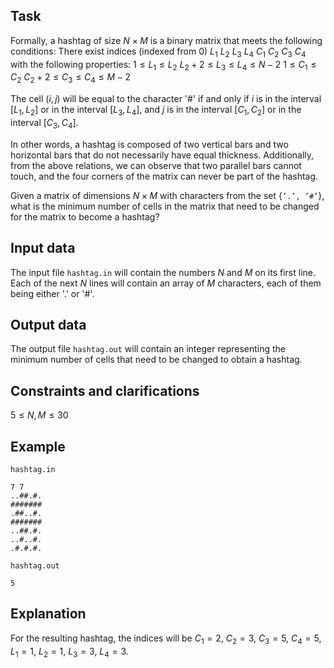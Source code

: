 ## Task

Formally, a hashtag of size $N \times M$ is a binary matrix that meets the following conditions: 
There exist indices (indexed from $0$) $L_1$ $L_2$ $L_3$ $L_4$ $C_1$ $C_2$ $C_3$ $C_4$ with the following properties: 
$1 \leq L_1 \leq L_2$ 
$L_2 + 2 \leq L_3 \leq L_4 \leq N - 2$ 
$1 \leq C_1 \leq C_2$ 
$C_2 + 2 \leq C_3 \leq C_4 \leq M - 2$

The cell $(i, j)$ will be equal to the character '#' if and only if $i$ is in the interval $[L_1, L_2]$ or in the interval $[L_3, L_4]$, and $j$ is in the interval $[C_1, C_2]$ or in the interval $[C_3, C_4]$.

In other words, a hashtag is composed of two vertical bars and two horizontal bars that do not necessarily have equal thickness. Additionally, from the above relations, we can observe that two parallel bars cannot touch, and the four corners of the matrix can never be part of the hashtag.

Given a matrix of dimensions $N \times M$ with characters from the set $\{\texttt{'.', '#'}\}$, what is the minimum number of cells in the matrix that need to be changed for the matrix to become a hashtag? 

## Input data

The input file `hashtag.in` will contain the numbers $N$ and $M$ on its first line. Each of the next $N$ lines will contain an array of $M$ characters, each of them being either '.' or '#'.

## Output data

The output file `hashtag.out` will contain an integer representing the minimum number of cells that need to be changed to obtain a hashtag.

## Constraints and clarifications

$5 \leq N, M \leq 30$ 

## Example

`hashtag.in` 
```
7 7 
..##.#. 
####### 
.##..#. 
####### 
..##.#. 
..#..#. 
.#.#.#. 
```

`hashtag.out` 
```
5 
```

## Explanation

For the resulting hashtag, the indices will be $C_1 = 2$, $C_2 = 3$, $C_3 = 5$, $C_4 = 5$, $L_1 = 1$, $L_2 = 1$, $L_3 = 3$, $L_4 = 3$.